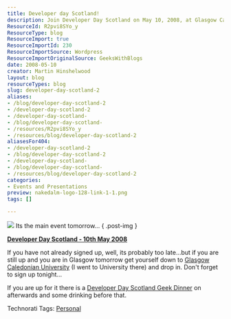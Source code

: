 ```yaml
---
title: Developer day Scotland!
description: Join Developer Day Scotland on May 10, 2008, at Glasgow Caledonian University for networking, learning, and a fun Geek Dinner. Don't miss out!
ResourceId: R2pvi8SYo_y
ResourceType: blog
ResourceImport: true
ResourceImportId: 230
ResourceImportSource: Wordpress
ResourceImportOriginalSource: GeeksWithBlogs
date: 2008-05-10
creator: Martin Hinshelwood
layout: blog
resourceTypes: blog
slug: developer-day-scotland-2
aliases:
- /blog/developer-day-scotland-2
- /developer-day-scotland-2
- /developer-day-scotland-
- /blog/developer-day-scotland-
- /resources/R2pvi8SYo_y
- /resources/blog/developer-day-scotland-2
aliasesFor404:
- /developer-day-scotland-2
- /blog/developer-day-scotland-2
- /developer-day-scotland-
- /blog/developer-day-scotland-
- /resources/blog/developer-day-scotland-2
categories:
- Events and Presentations
preview: nakedalm-logo-128-link-1-1.png
tags: []

---
```

[![](images/GetReady1-large.png)](http://developerdayscotland.com/main/Default.aspx) Its the main event tomorrow...
{ .post-img }

**[Developer Day Scotland - 10th May 2008](http://developerdayscotland.com)**

If you have not already signed up, well, its probably too late...but if you are still up and you are in Glasgow tomorrow get yourself down to [Glasgow Caledonian University](http://www.gcal.ac.uk/) (I went to University there) and drop in. Don't forget to sign up tonight...

If you are up for it there is a [Developer Day Scotland Geek Dinner](http://www.zimakki.com/wiki/DeveloperDayScotlandGeekDinner.ashx) on afterwards and some drinking before that.

Technorati Tags: [Personal](http://technorati.com/tags/Personal)
